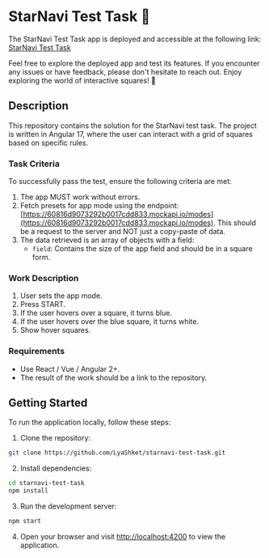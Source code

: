 # StarNavi Test Task 🚀

The StarNavi Test Task app is deployed and accessible at the following link: [StarNavi Test Task](https://lyashket.github.io/starnavi-test-task/)

Feel free to explore the deployed app and test its features. If you encounter any issues or have feedback, please don't hesitate to reach out. Enjoy exploring the world of interactive squares! 🎉

## Description

This repository contains the solution for the StarNavi test task. The project is written in Angular 17, where the user can interact with a grid of squares based on specific rules.

### Task Criteria

To successfully pass the test, ensure the following criteria are met:

1. The app MUST work without errors.
2. Fetch presets for app mode using the endpoint: [https://60816d9073292b0017cdd833.mockapi.io/modes](https://60816d9073292b0017cdd833.mockapi.io/modes). This should be a request to the server and NOT just a copy-paste of data.
3. The data retrieved is an array of objects with a field:
    - `field`: Contains the size of the app field and should be in a square form.

### Work Description

1. User sets the app mode.
2. Press START.
3. If the user hovers over a square, it turns blue.
4. If the user hovers over the blue square, it turns white.
5. Show hover squares.

### Requirements

- Use React / Vue / Angular 2+.
- The result of the work should be a link to the repository.

## Getting Started

To run the application locally, follow these steps:

1. Clone the repository:

```bash
git clone https://github.com/LyaShket/starnavi-test-task.git
```

2. Install dependencies:

```bash
cd starnavi-test-task
npm install
```

3. Run the development server:

```bash
npm start
```

4. Open your browser and visit [http://localhost:4200](http://localhost:4200) to view the application.
